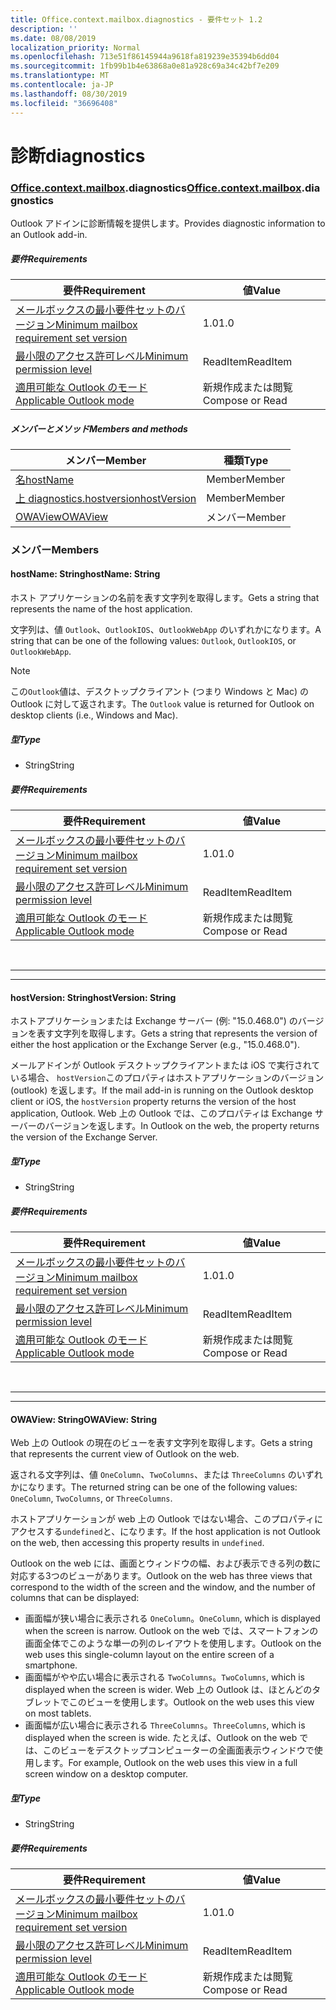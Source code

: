 ```yaml
---
title: Office.context.mailbox.diagnostics - 要件セット 1.2
description: ''
ms.date: 08/08/2019
localization_priority: Normal
ms.openlocfilehash: 713e51f86145944a9618fa819239e35394b6dd04
ms.sourcegitcommit: 1fb99b1b4e63868a0e81a928c69a34c42bf7e209
ms.translationtype: MT
ms.contentlocale: ja-JP
ms.lasthandoff: 08/30/2019
ms.locfileid: "36696408"
---
```

# <a name="diagnostics"></a><span data-ttu-id="422f6-102">診断</span><span class="sxs-lookup"><span data-stu-id="422f6-102">diagnostics</span></span>

### <a name="officeofficemdcontextofficecontextmdmailboxofficecontextmailboxmddiagnostics"></a><span data-ttu-id="422f6-103">[Office](Office.md)[.context](Office.context.md)[.mailbox](Office.context.mailbox.md).diagnostics</span><span class="sxs-lookup"><span data-stu-id="422f6-103">[Office](Office.md)[.context](Office.context.md)[.mailbox](Office.context.mailbox.md).diagnostics</span></span>

<span data-ttu-id="422f6-104">Outlook アドインに診断情報を提供します。</span><span class="sxs-lookup"><span data-stu-id="422f6-104">Provides diagnostic information to an Outlook add-in.</span></span>

##### <a name="requirements"></a><span data-ttu-id="422f6-105">要件</span><span class="sxs-lookup"><span data-stu-id="422f6-105">Requirements</span></span>

|<span data-ttu-id="422f6-106">要件</span><span class="sxs-lookup"><span data-stu-id="422f6-106">Requirement</span></span>| <span data-ttu-id="422f6-107">値</span><span class="sxs-lookup"><span data-stu-id="422f6-107">Value</span></span>|
|---|---|
|[<span data-ttu-id="422f6-108">メールボックスの最小要件セットのバージョン</span><span class="sxs-lookup"><span data-stu-id="422f6-108">Minimum mailbox requirement set version</span></span>](/office/dev/add-ins/reference/requirement-sets/outlook-api-requirement-sets)| <span data-ttu-id="422f6-109">1.0</span><span class="sxs-lookup"><span data-stu-id="422f6-109">1.0</span></span>|
|[<span data-ttu-id="422f6-110">最小限のアクセス許可レベル</span><span class="sxs-lookup"><span data-stu-id="422f6-110">Minimum permission level</span></span>](/outlook/add-ins/understanding-outlook-add-in-permissions)| <span data-ttu-id="422f6-111">ReadItem</span><span class="sxs-lookup"><span data-stu-id="422f6-111">ReadItem</span></span>|
|[<span data-ttu-id="422f6-112">適用可能な Outlook のモード</span><span class="sxs-lookup"><span data-stu-id="422f6-112">Applicable Outlook mode</span></span>](/outlook/add-ins/#extension-points)| <span data-ttu-id="422f6-113">新規作成または閲覧</span><span class="sxs-lookup"><span data-stu-id="422f6-113">Compose or Read</span></span>|

##### <a name="members-and-methods"></a><span data-ttu-id="422f6-114">メンバーとメソッド</span><span class="sxs-lookup"><span data-stu-id="422f6-114">Members and methods</span></span>

| <span data-ttu-id="422f6-115">メンバー</span><span class="sxs-lookup"><span data-stu-id="422f6-115">Member</span></span> | <span data-ttu-id="422f6-116">種類</span><span class="sxs-lookup"><span data-stu-id="422f6-116">Type</span></span> |
|--------|------|
| [<span data-ttu-id="422f6-117">名</span><span class="sxs-lookup"><span data-stu-id="422f6-117">hostName</span></span>](#hostname-string) | <span data-ttu-id="422f6-118">Member</span><span class="sxs-lookup"><span data-stu-id="422f6-118">Member</span></span> |
| [<span data-ttu-id="422f6-119">上 diagnostics.hostversion</span><span class="sxs-lookup"><span data-stu-id="422f6-119">hostVersion</span></span>](#hostversion-string) | <span data-ttu-id="422f6-120">Member</span><span class="sxs-lookup"><span data-stu-id="422f6-120">Member</span></span> |
| [<span data-ttu-id="422f6-121">OWAView</span><span class="sxs-lookup"><span data-stu-id="422f6-121">OWAView</span></span>](#owaview-string) | <span data-ttu-id="422f6-122">メンバー</span><span class="sxs-lookup"><span data-stu-id="422f6-122">Member</span></span> |

### <a name="members"></a><span data-ttu-id="422f6-123">メンバー</span><span class="sxs-lookup"><span data-stu-id="422f6-123">Members</span></span>

#### <a name="hostname-string"></a><span data-ttu-id="422f6-124">hostName: String</span><span class="sxs-lookup"><span data-stu-id="422f6-124">hostName: String</span></span>

<span data-ttu-id="422f6-125">ホスト アプリケーションの名前を表す文字列を取得します。</span><span class="sxs-lookup"><span data-stu-id="422f6-125">Gets a string that represents the name of the host application.</span></span>

<span data-ttu-id="422f6-126">文字列は、値 `Outlook`、`OutlookIOS`、`OutlookWebApp` のいずれかになります。</span><span class="sxs-lookup"><span data-stu-id="422f6-126">A string that can be one of the following values: `Outlook`, `OutlookIOS`, or `OutlookWebApp`.</span></span>

> [!NOTE]
> <span data-ttu-id="422f6-127">この`Outlook`値は、デスクトップクライアント (つまり Windows と Mac) の Outlook に対して返されます。</span><span class="sxs-lookup"><span data-stu-id="422f6-127">The `Outlook` value is returned for Outlook on desktop clients (i.e., Windows and Mac).</span></span>

##### <a name="type"></a><span data-ttu-id="422f6-128">型</span><span class="sxs-lookup"><span data-stu-id="422f6-128">Type</span></span>

*   <span data-ttu-id="422f6-129">String</span><span class="sxs-lookup"><span data-stu-id="422f6-129">String</span></span>

##### <a name="requirements"></a><span data-ttu-id="422f6-130">要件</span><span class="sxs-lookup"><span data-stu-id="422f6-130">Requirements</span></span>

|<span data-ttu-id="422f6-131">要件</span><span class="sxs-lookup"><span data-stu-id="422f6-131">Requirement</span></span>| <span data-ttu-id="422f6-132">値</span><span class="sxs-lookup"><span data-stu-id="422f6-132">Value</span></span>|
|---|---|
|[<span data-ttu-id="422f6-133">メールボックスの最小要件セットのバージョン</span><span class="sxs-lookup"><span data-stu-id="422f6-133">Minimum mailbox requirement set version</span></span>](/office/dev/add-ins/reference/requirement-sets/outlook-api-requirement-sets)| <span data-ttu-id="422f6-134">1.0</span><span class="sxs-lookup"><span data-stu-id="422f6-134">1.0</span></span>|
|[<span data-ttu-id="422f6-135">最小限のアクセス許可レベル</span><span class="sxs-lookup"><span data-stu-id="422f6-135">Minimum permission level</span></span>](/outlook/add-ins/understanding-outlook-add-in-permissions)| <span data-ttu-id="422f6-136">ReadItem</span><span class="sxs-lookup"><span data-stu-id="422f6-136">ReadItem</span></span>|
|[<span data-ttu-id="422f6-137">適用可能な Outlook のモード</span><span class="sxs-lookup"><span data-stu-id="422f6-137">Applicable Outlook mode</span></span>](/outlook/add-ins/#extension-points)| <span data-ttu-id="422f6-138">新規作成または閲覧</span><span class="sxs-lookup"><span data-stu-id="422f6-138">Compose or Read</span></span>|

<br>

---
---

#### <a name="hostversion-string"></a><span data-ttu-id="422f6-139">hostVersion: String</span><span class="sxs-lookup"><span data-stu-id="422f6-139">hostVersion: String</span></span>

<span data-ttu-id="422f6-140">ホストアプリケーションまたは Exchange サーバー (例: "15.0.468.0") のバージョンを表す文字列を取得します。</span><span class="sxs-lookup"><span data-stu-id="422f6-140">Gets a string that represents the version of either the host application or the Exchange Server (e.g., "15.0.468.0").</span></span>

<span data-ttu-id="422f6-141">メールアドインが Outlook デスクトップクライアントまたは iOS で実行されている場合、 `hostVersion`このプロパティはホストアプリケーションのバージョン (outlook) を返します。</span><span class="sxs-lookup"><span data-stu-id="422f6-141">If the mail add-in is running on the Outlook desktop client or iOS, the `hostVersion` property returns the version of the host application, Outlook.</span></span> <span data-ttu-id="422f6-142">Web 上の Outlook では、このプロパティは Exchange サーバーのバージョンを返します。</span><span class="sxs-lookup"><span data-stu-id="422f6-142">In Outlook on the web, the property returns the version of the Exchange Server.</span></span>

##### <a name="type"></a><span data-ttu-id="422f6-143">型</span><span class="sxs-lookup"><span data-stu-id="422f6-143">Type</span></span>

*   <span data-ttu-id="422f6-144">String</span><span class="sxs-lookup"><span data-stu-id="422f6-144">String</span></span>

##### <a name="requirements"></a><span data-ttu-id="422f6-145">要件</span><span class="sxs-lookup"><span data-stu-id="422f6-145">Requirements</span></span>

|<span data-ttu-id="422f6-146">要件</span><span class="sxs-lookup"><span data-stu-id="422f6-146">Requirement</span></span>| <span data-ttu-id="422f6-147">値</span><span class="sxs-lookup"><span data-stu-id="422f6-147">Value</span></span>|
|---|---|
|[<span data-ttu-id="422f6-148">メールボックスの最小要件セットのバージョン</span><span class="sxs-lookup"><span data-stu-id="422f6-148">Minimum mailbox requirement set version</span></span>](/office/dev/add-ins/reference/requirement-sets/outlook-api-requirement-sets)| <span data-ttu-id="422f6-149">1.0</span><span class="sxs-lookup"><span data-stu-id="422f6-149">1.0</span></span>|
|[<span data-ttu-id="422f6-150">最小限のアクセス許可レベル</span><span class="sxs-lookup"><span data-stu-id="422f6-150">Minimum permission level</span></span>](/outlook/add-ins/understanding-outlook-add-in-permissions)| <span data-ttu-id="422f6-151">ReadItem</span><span class="sxs-lookup"><span data-stu-id="422f6-151">ReadItem</span></span>|
|[<span data-ttu-id="422f6-152">適用可能な Outlook のモード</span><span class="sxs-lookup"><span data-stu-id="422f6-152">Applicable Outlook mode</span></span>](/outlook/add-ins/#extension-points)| <span data-ttu-id="422f6-153">新規作成または閲覧</span><span class="sxs-lookup"><span data-stu-id="422f6-153">Compose or Read</span></span>|

<br>

---
---

#### <a name="owaview-string"></a><span data-ttu-id="422f6-154">OWAView: String</span><span class="sxs-lookup"><span data-stu-id="422f6-154">OWAView: String</span></span>

<span data-ttu-id="422f6-155">Web 上の Outlook の現在のビューを表す文字列を取得します。</span><span class="sxs-lookup"><span data-stu-id="422f6-155">Gets a string that represents the current view of Outlook on the web.</span></span>

<span data-ttu-id="422f6-156">返される文字列は、値 `OneColumn`、`TwoColumns`、または `ThreeColumns` のいずれかになります。</span><span class="sxs-lookup"><span data-stu-id="422f6-156">The returned string can be one of the following values: `OneColumn`, `TwoColumns`, or `ThreeColumns`.</span></span>

<span data-ttu-id="422f6-157">ホストアプリケーションが web 上の Outlook ではない場合、このプロパティにアクセスする`undefined`と、になります。</span><span class="sxs-lookup"><span data-stu-id="422f6-157">If the host application is not Outlook on the web, then accessing this property results in `undefined`.</span></span>

<span data-ttu-id="422f6-158">Outlook on the web には、画面とウィンドウの幅、および表示できる列の数に対応する3つのビューがあります。</span><span class="sxs-lookup"><span data-stu-id="422f6-158">Outlook on the web has three views that correspond to the width of the screen and the window, and the number of columns that can be displayed:</span></span>

*   <span data-ttu-id="422f6-159">画面幅が狭い場合に表示される `OneColumn`。</span><span class="sxs-lookup"><span data-stu-id="422f6-159">`OneColumn`, which is displayed when the screen is narrow.</span></span> <span data-ttu-id="422f6-160">Outlook on the web では、スマートフォンの画面全体でこのような単一の列のレイアウトを使用します。</span><span class="sxs-lookup"><span data-stu-id="422f6-160">Outlook on the web uses this single-column layout on the entire screen of a smartphone.</span></span>
*   <span data-ttu-id="422f6-161">画面幅がやや広い場合に表示される `TwoColumns`。</span><span class="sxs-lookup"><span data-stu-id="422f6-161">`TwoColumns`, which is displayed when the screen is wider.</span></span> <span data-ttu-id="422f6-162">Web 上の Outlook は、ほとんどのタブレットでこのビューを使用します。</span><span class="sxs-lookup"><span data-stu-id="422f6-162">Outlook on the web uses this view on most tablets.</span></span>
*   <span data-ttu-id="422f6-163">画面幅が広い場合に表示される `ThreeColumns`。</span><span class="sxs-lookup"><span data-stu-id="422f6-163">`ThreeColumns`, which is displayed when the screen is wide.</span></span> <span data-ttu-id="422f6-164">たとえば、Outlook on the web では、このビューをデスクトップコンピューターの全画面表示ウィンドウで使用します。</span><span class="sxs-lookup"><span data-stu-id="422f6-164">For example, Outlook on the web uses this view in a full screen window on a desktop computer.</span></span>

##### <a name="type"></a><span data-ttu-id="422f6-165">型</span><span class="sxs-lookup"><span data-stu-id="422f6-165">Type</span></span>

*   <span data-ttu-id="422f6-166">String</span><span class="sxs-lookup"><span data-stu-id="422f6-166">String</span></span>

##### <a name="requirements"></a><span data-ttu-id="422f6-167">要件</span><span class="sxs-lookup"><span data-stu-id="422f6-167">Requirements</span></span>

|<span data-ttu-id="422f6-168">要件</span><span class="sxs-lookup"><span data-stu-id="422f6-168">Requirement</span></span>| <span data-ttu-id="422f6-169">値</span><span class="sxs-lookup"><span data-stu-id="422f6-169">Value</span></span>|
|---|---|
|[<span data-ttu-id="422f6-170">メールボックスの最小要件セットのバージョン</span><span class="sxs-lookup"><span data-stu-id="422f6-170">Minimum mailbox requirement set version</span></span>](/office/dev/add-ins/reference/requirement-sets/outlook-api-requirement-sets)| <span data-ttu-id="422f6-171">1.0</span><span class="sxs-lookup"><span data-stu-id="422f6-171">1.0</span></span>|
|[<span data-ttu-id="422f6-172">最小限のアクセス許可レベル</span><span class="sxs-lookup"><span data-stu-id="422f6-172">Minimum permission level</span></span>](/outlook/add-ins/understanding-outlook-add-in-permissions)| <span data-ttu-id="422f6-173">ReadItem</span><span class="sxs-lookup"><span data-stu-id="422f6-173">ReadItem</span></span>|
|[<span data-ttu-id="422f6-174">適用可能な Outlook のモード</span><span class="sxs-lookup"><span data-stu-id="422f6-174">Applicable Outlook mode</span></span>](/outlook/add-ins/#extension-points)| <span data-ttu-id="422f6-175">新規作成または閲覧</span><span class="sxs-lookup"><span data-stu-id="422f6-175">Compose or Read</span></span>|
